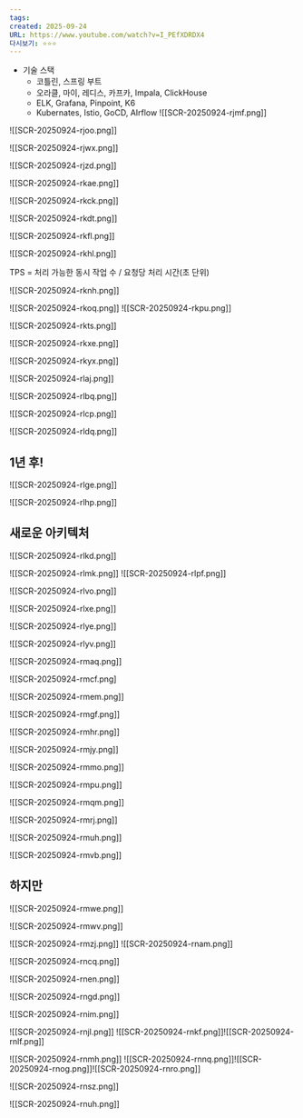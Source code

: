 ```yaml
---
tags:
created: 2025-09-24
URL: https://www.youtube.com/watch?v=I_PEfXDRDX4
다시보기: ⭐️⭐️⭐️
---
```

- 기술 스택
	- 코틀린, 스프링 부트
	- 오라클, 마이, 레디스, 카프카, Impala, ClickHouse
	- ELK, Grafana, Pinpoint, K6
	- Kubernates, Istio, GoCD, AIrflow
![[SCR-20250924-rjmf.png]]

![[SCR-20250924-rjoo.png]]

![[SCR-20250924-rjwx.png]]

![[SCR-20250924-rjzd.png]]

![[SCR-20250924-rkae.png]]

![[SCR-20250924-rkck.png]]

![[SCR-20250924-rkdt.png]]

![[SCR-20250924-rkfl.png]]

![[SCR-20250924-rkhl.png]]

TPS = 처리 가능한 동시 작업 수 / 요청당 처리 시간(초 단위)

![[SCR-20250924-rknh.png]]

![[SCR-20250924-rkoq.png]]
![[SCR-20250924-rkpu.png]]


![[SCR-20250924-rkts.png]]




![[SCR-20250924-rkxe.png]]

![[SCR-20250924-rkyx.png]]

![[SCR-20250924-rlaj.png]]



![[SCR-20250924-rlbq.png]]

![[SCR-20250924-rlcp.png]]


![[SCR-20250924-rldq.png]]


## 1년 후!
![[SCR-20250924-rlge.png]]

![[SCR-20250924-rlhp.png]]




## 새로운 아키텍처

![[SCR-20250924-rlkd.png]]

![[SCR-20250924-rlmk.png]]
![[SCR-20250924-rlpf.png]]



![[SCR-20250924-rlvo.png]]

![[SCR-20250924-rlxe.png]]


![[SCR-20250924-rlye.png]]

![[SCR-20250924-rlyv.png]]


![[SCR-20250924-rmaq.png]]


![[SCR-20250924-rmcf.png]

![[SCR-20250924-rmem.png]]

![[SCR-20250924-rmgf.png]]

![[SCR-20250924-rmhr.png]]

![[SCR-20250924-rmjy.png]]


![[SCR-20250924-rmmo.png]]


![[SCR-20250924-rmpu.png]]


![[SCR-20250924-rmqm.png]]

![[SCR-20250924-rmrj.png]]

![[SCR-20250924-rmuh.png]]



![[SCR-20250924-rmvb.png]]
## 하지만



![[SCR-20250924-rmwe.png]]

![[SCR-20250924-rmwv.png]]

![[SCR-20250924-rmzj.png]]
![[SCR-20250924-rnam.png]]

![[SCR-20250924-rncq.png]]

![[SCR-20250924-rnen.png]]


![[SCR-20250924-rngd.png]]


![[SCR-20250924-rnim.png]]

![[SCR-20250924-rnjl.png]]
![[SCR-20250924-rnkf.png]]![[SCR-20250924-rnlf.png]]


![[SCR-20250924-rnmh.png]]
![[SCR-20250924-rnnq.png]]![[SCR-20250924-rnog.png]]![[SCR-20250924-rnro.png]]


![[SCR-20250924-rnsz.png]]

![[SCR-20250924-rnuh.png]]

